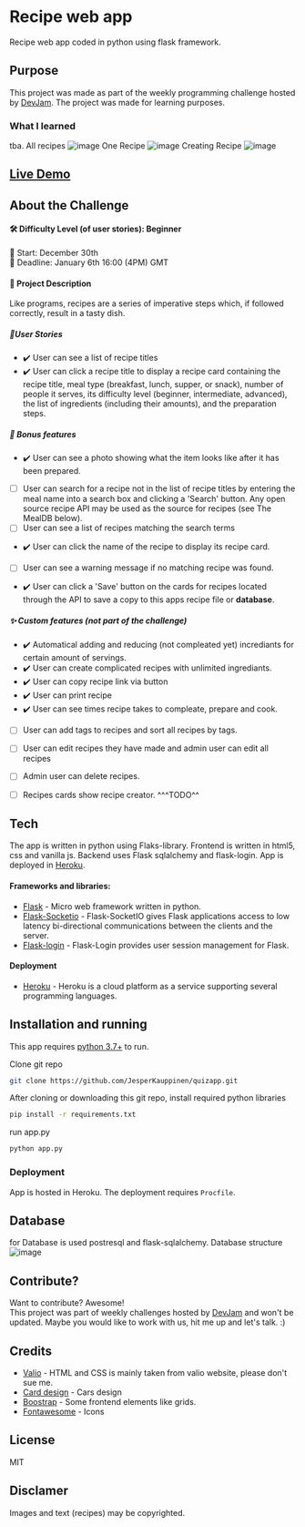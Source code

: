 # Recipe web app
Recipe web app coded in python using flask framework.

## Purpose
This project was made as part of the weekly programming challenge hosted by [DevJam].
The project was made for learning purposes.
### What I learned
tba. 
All recipes
![image](https://user-images.githubusercontent.com/76889226/148412394-313de2d9-f7a6-4444-82cb-e3ebf0f9bad0.png)
One Recipe
![image](https://user-images.githubusercontent.com/76889226/148412628-1a15daa0-f062-4504-9298-6d7bba5a1dc6.png)
Creating Recipe
![image](https://user-images.githubusercontent.com/76889226/148412736-3f150f37-ca4d-472b-b6a6-acc791ac17dd.png)


## [Live Demo](https://jeb-recipeapp.herokuapp.com/)



## About the Challenge
#### 🛠 Difficulty Level (of user stories): Beginner 
📅 Start: December 30th<br>
📅 Deadline: January 6th 16:00 (4PM) GMT

#### 📝 Project Description
Like programs, recipes are a series of imperative steps which, if followed correctly, result in a tasty dish.
##### 📑User Stories
- ✔️ User can see a list of recipe titles
- ✔️ User can click a recipe title to display a recipe card containing the recipe title, meal type (breakfast, lunch, supper, or snack), number of people it serves, its difficulty level (beginner, intermediate, advanced), the list of ingredients (including their amounts), and the preparation steps.
##### 🌟 Bonus features

- ✔️ User can see a photo showing what the item looks like after it has been prepared.
- [ ] User can search for a recipe not in the list of recipe titles by entering the meal name into a search box and clicking a 'Search' button. Any open source recipe API may be used as the source for recipes (see The MealDB below).
- [ ] User can see a list of recipes matching the search terms
- ✔️ User can click the name of the recipe to display its recipe card.
- [ ] User can see a warning message if no matching recipe was found. 
- ✔️ User can click a 'Save' button on the cards for recipes located through the API to save a copy to this apps recipe file or __database__.

##### ✨ Custom features (not part of the challenge)
- ✔️ Automatical adding and reducing (not compleated yet) incrediants for certain amount of servings. 
- ✔️ User can create complicated recipes with unlimited ingrediants.
- ✔️ User can copy recipe link via button
- ✔️ User can print recipe
- ✔️ User can see times recipe takes to compleate, prepare and cook.
- [ ] User can add tags to recipes and sort all recipes by tags.
- [ ] User can edit recipes they have made and admin user can edit all recipes
- [ ] Admin user can delete recipes.
- [ ] Recipes cards show recipe creator.
^^^TODO^^


## Tech

The app is written in python using Flaks-library. 
Frontend is written in html5, css and vanilla js.
Backend uses Flask sqlalchemy and flask-login.
App is deployed in [Heroku].

#### Frameworks and libraries:

- [Flask] - Micro web framework written in python.
- [Flask-Socketio](https://flask-socketio.readthedocs.io/en/latest/) - Flask-SocketIO gives Flask applications access to low latency bi-directional communications between the clients and the server.
- [Flask-login] - Flask-Login provides user session management for Flask.
#### Deployment
- [Heroku] - Heroku is a cloud platform as a service supporting several programming languages.



## Installation and running

This app requires [python 3.7+](https://www.python.org/downloads/) to run.

Clone git repo
```sh
git clone https://github.com/JesperKauppinen/quizapp.git
```

After cloning or downloading this git repo, install required python libraries

```sh
pip install -r requirements.txt
```

run app.py
```sh
python app.py
```
### Deployment
App is hosted in Heroku.  The deployment requires `Procfile`.

## Database
for Database is used postresql and flask-sqlalchemy.
Database structure
![image](https://user-images.githubusercontent.com/76889226/148434091-1ed42aa8-95e4-46de-b509-74d62432c050.png)


## Contribute?
Want to contribute? Awesome!  
This project was part of weekly challenges hosted by [DevJam] and won't be updated.
Maybe you would like to work with us, hit me up and let's talk. :)

## Credits
- [Valio](https://codepen.io/hakura/pen/ebglw) - HTML and CSS is mainly taken from valio website, please don't sue me.
- [Card design](https://codepen.io/hakura/pen/ebglw) - Cars design
- [Boostrap](https://codepen.io/hakura/pen/ebglw) - Some frontend elements like grids.
- [Fontawesome](https://fontawesome.com/) - Icons

## License
MIT

## Disclamer
Images and text (recipes) may be copyrighted.


   [Flask]: <https://flask.palletsprojects.com/en/2.0.x/>
   [Flask-login]: <https://flask-login.readthedocs.io/en/latest/>
   [DevJam]: <https://discord.gg/nZBxGEudY6>
   [emojipedia]: <https://emojipedia.org/artist-palette/>
   [icons8]: <https://icons8.com/>
   [sharingbuttons]: <https://sharingbuttons.io/>
   [Handdrawn]: <https://fxaeberhard.github.io/handdrawn.css/>
   [imgbb]: <https://imgbb.com/upload>
   [Heroku]: <https://www.heroku.com>
